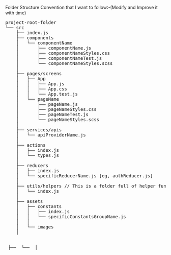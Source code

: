 Folder Structure Convention that I want to follow:-(Modify and Improve it with time)   
<pre>
project-root-folder
└── src
    ├── index.js
    ├── components
    │   └── componentName
    │       ├── componentName.js
    │       ├── componentNameStyles.css
    │       ├── componentNameTest.js
    │       └── componentNameStyles.scss
    │ 
    ├── pages/screens
    │	├── App
    │	│   ├── App.js
    │	│   ├── App.css
    │	│   └── App.test.js
    │   └── pageName
    │	    ├── pageName.js
    │	    ├── pageNameStyles.css
    │       ├── pageNameTest.js
    │       └── pageNameStyles.scss
    │
    ├── services/apis
    │   └── apiProviderName.js
    │
    ├── actions
    │   ├── index.js
    │   └── types.js
    │
    ├── reducers
    │   ├── index.js
    │   └── specificReducerName.js [eg, authReducer.js]
    │
    ├── utils/helpers // This is a folder full of helper functions that are used globally.
    │   └── index.js
    │
    ├── assets
    │   ├── constants
    │   │   ├── index.js           
    │   │   └── specificConstantsGroupName.js
    │   │
    │   └── images
    │

	
 ├──  └──  │
</pre>
